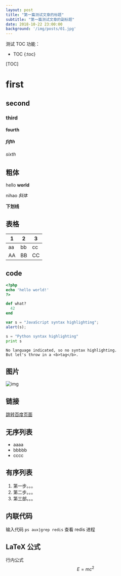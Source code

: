 ```yaml
--- 
layout: post
title: "第一篇测试文章的标题" 
subtitle: "第一篇测试文章的副标题" 
date: 2018-10-22 23:00:00 
background: '/img/posts/01.jpg' 
---
```


测试 TOC 功能：

* TOC
{:toc}

[TOC]

# first
## second
### third
#### fourth
##### fifth
###### sixth

## 粗体

hello **world**

nihao *斜体*

__下划线__

## 表格

| 1   | 2   | 3   |
| --- | --- | --- |
| aa  | bb  | cc  |
| AA  | BB  | CC  |

## code

```php
<?php
echo 'hello world!'
?>
```

~~~ ruby
def what?
  42
end
~~~

```javascript
var s = "JavaScript syntax highlighting";
alert(s);
```
 
```python
s = "Python syntax highlighting"
print s
```
 
```
No language indicated, so no syntax highlighting. 
But let's throw in a <b>tag</b>.
```

## 图片

![img](http://jekyllthemes.org/thumbnails/clean-blog.png)

## 链接

[跳转百度页面](http://www.baidu.com)

## 无序列表

- aaaa
- bbbbb
- cccc

## 有序列表

1. 第一步。。。
2. 第二步。。。
3. 第三部。。。

## 内联代码

输入代码 `ps aux|grep redis` 查看 redis 进程

## LaTeX 公式

行内公式 $$ E=mc^2 $$
